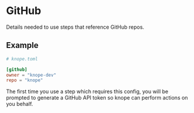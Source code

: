 # GitHub

Details needed to use steps that reference GitHub repos.

## Example

```TOML
# knope.toml

[github]
owner = "knope-dev"
repo = "knope"
```

The first time you use a step which requires this config, you will be prompted to generate a GitHub API token so knope can perform actions on you behalf.
